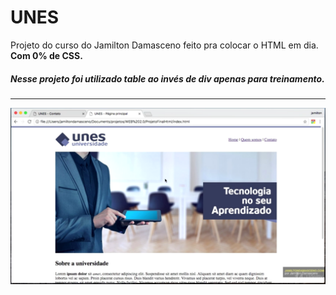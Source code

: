 # UNES
Projeto do curso do Jamilton Damasceno feito pra colocar o HTML em dia. <strong>Com 0% de CSS.</strong>

<h5>Nesse projeto foi utilizado table ao invés de div apenas para treinamento.</h5>

<hr>

<p align="center">
	<img alt="exemplo" src="github/exemplo.PNG" witdh="50%">
</p>
